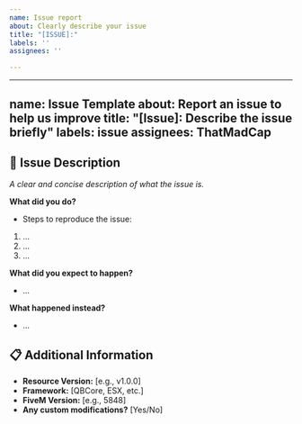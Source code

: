```yaml
---
name: Issue report
about: Clearly describe your issue
title: "[ISSUE]:"
labels: ''
assignees: ''

---
```


---
name: Issue Template
about: Report an issue to help us improve
title: "[Issue]: Describe the issue briefly"
labels: issue
assignees: ThatMadCap
---

## 🐛 Issue Description
*A clear and concise description of what the issue is.*

**What did you do?**
- Steps to reproduce the issue:
1. ...
2. ...
3. ...

**What did you expect to happen?**
- ...

**What happened instead?**
- ...

## 📋 Additional Information
- **Resource Version:** [e.g., v1.0.0]
- **Framework:** [QBCore, ESX, etc.]
- **FiveM Version:** [e.g., 5848]
- **Any custom modifications?** [Yes/No]
